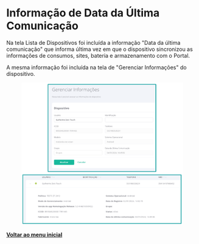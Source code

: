 # Informação de Data da Última Comunicação

Na tela Lista de Dispositivos foi incluída a informação "Data da última comunicação" que informa última vez em que o dispositivo sincronizou as informações de consumos, sites, bateria e armazenamento com o Portal.

A mesma informação foi incluída na tela de "Gerenciar Informações" do dispositivo.

<figure><img src="../../.gitbook/assets/image (91).png" alt=""><figcaption></figcaption></figure>

[**Voltar ao menu inicial** ](./)
